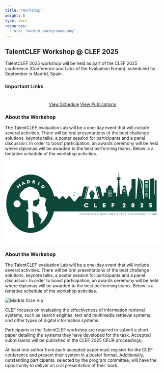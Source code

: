 ```yaml
---
title: "Workshop"
weight: 8
type: docs
resources:
  - src: "madrid_background.png"  
---
```

<style>
.full-width-image {
            width: 80%;
            height: auto; /* Maintains the aspect ratio */
        }
</style>

## TalentCLEF Workshop @ CLEF 2025

TalentCLEF 2025 workshop will be held as part of the CLEF 2025 conference (Conference and Labs of the Evaluation Forum), scheduled for September in Madrid, Spain. 

### Important Links

<div style="text-align: center; margin-top: 40px;">
  <a href="/talentclef/docs/talentclef-2025/workshop/workshop_schedule" class="btn btn-primary btn-lg">View Schedule</a>
  <a href="/talentclef/docs/talentclef-2025/results/publications" class="btn btn-primary btn-lg">View Publications</a>
</div>


### About the Workshop
The TalentCLEF evaluation Lab will be a one-day event that will include several activities. There will be oral presentations of the best challenge solutions, keynote talks, a poster session for participants and a panel discussion. In order to boost participation, an awards ceremony will be held where diplomas will be awarded to the best performing teams. Below is a tentative schedule of the workshop activities.

<a href="https://clef2025.clef-initiative.eu/index.php">
<img src="logo_clef_madrid.png" alt="Logo clef madrid" style="width: 150; height: auto;">
</a>


### About the Workshop
The TalentCLEF evaluation Lab will be a one-day event that will include several activities. There will be oral presentations of the best challenge solutions, keynote talks, a poster session for participants and a panel discussion. In order to boost participation, an awards ceremony will be held where diplomas will be awarded to the best performing teams. Below is a tentative schedule of the workshop activities.

<img src="madrid_background.png" alt="Madrid Gran Via" class="full-width-image">


CLEF focuses on evaluating the effectiveness of information retrieval systems, such as search engines, text and multimedia retrieval systems, and other types of digital information systems. 

Participants in the TalentCLEF workshop are required to submit a short paper detailing the systems they have developed for the task. Accepted submissions will be published in the CLEF 2025 CEUR proceedings.

At least one author from each accepted paper must register for the CLEF conference and present their system in a poster format. Additionally, outstanding participants, selected by the program committee, will have the opportunity to deliver an oral presentation of their work.
